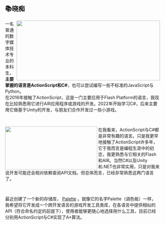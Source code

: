 ## :books:晓痴
<div>
  <p>
    <img src="https://github-readme-stats.vercel.app/api?username=xiaoChi888&theme=material-palenight&show_icons=true&locale=cn" align="right" width="467" height="195"/>
    一名普通的数字媒体技术专业的本科生，<b>主要掌握的语言是ActionScript和C#</b>，也可以尝试编写一些不标准的JavaScript与Python。<br>
    在2016年接触了ActionScript，这是一门主要应用于Flash Platform的语言，我现在比较熟悉用它进行AIR应用程序或游戏的开发。2022年开始学习C#，后来主要用它做基于Unity的开发，与朋友们合作开发过一些小游戏。<br>
  </p>
</div>
<br>
<div>
  <p>
    <img src="https://github-readme-stats.vercel.app/api/top-langs?username=xiaoChi888&theme=material-palenight&layout=compact&locale=cn" align="left" width="300" height="140"/>
    在我看来，ActionScript与C#都是非常有趣的语言。只是我更早地接触了ActionScript许多年，它于我而言是编程生涯中的初恋，我更熟悉与它相关的Flash和AIR。当然C#以及Unity和.NET也非常实用，只是对我来说开发可能还会相对依赖查阅API文档。但总体而言，已经非常熟悉这两门语言了。<br>
  </p>
</div>
<br>

最近创建了一个新的存储库， [Palette](https://github.com/xiaoChi888/Palette "Palette") 。就像它的名字Palette（调色板）一样，我希望将它开发成一个跨开发语言的游戏开发工具类库，在各语言中提供相似的API（符合命名约定的前提下），使用者能够更随心地选择用什么工具，目前已经分别用ActionScript与C#实现了A*算法。

<!--Thanks to github.com/anuraghazra/github-readme-stats-->
